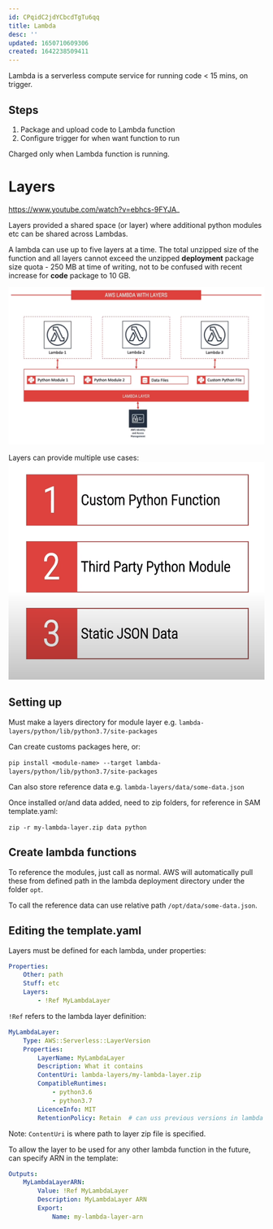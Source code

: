 ```yaml
---
id: CPqidC2jdYCbcdTgTu6qq
title: Lambda
desc: ''
updated: 1650710609306
created: 1642238509411
---
```



Lambda is a serverless compute service for running code < 15 mins, on trigger.

## Steps
1. Package and upload code to Lambda function
2. Configure trigger for when want function to run

Charged only when Lambda function is running.

# Layers
https://www.youtube.com/watch?v=ebhcs-9FYJA_

Layers provided a shared space (or layer) where additional python modules etc can be shared across Lambdas.

A lambda can use up to five layers at a time. The total unzipped size of the function and all layers cannot exceed the unzipped **deployment** package size quota - 250 MB at time of writing, not to be confused with recent increase for **code** package to 10 GB. 

![](/assets/images/![](/assets/images/2022-04-23-10-47-39.png).png)

Layers can provide multiple use cases:
![](/assets/images/2022-04-23-11-20-44.png)


## Setting up
Must make a layers directory for module layer e.g. `lambda-layers/python/lib/python3.7/site-packages`

Can create customs packages here, or:

 `pip install <module-name> --target lambda-layers/python/lib/python3.7/site-packages`

Can also store reference data e.g. `lambda-layers/data/some-data.json`

Once installed or/and data added, need to zip folders, for reference in SAM template.yaml:

`zip -r my-lambda-layer.zip data python`

## Create lambda functions
To reference the modules, just call as normal. AWS will automatically pull these from defined path in the lambda deployment directory under the folder `opt`.

To call the reference data can use relative path `/opt/data/some-data.json`.

## Editing the template.yaml
Layers must be defined for each lambda, under properties:
```yaml
Properties:
    Other: path
    Stuff: etc
    Layers:
        - !Ref MyLambdaLayer
```
`!Ref` refers to the lambda layer definition:
```yaml
MyLambdaLayer:
    Type: AWS::Serverless::LayerVersion
    Properties:
        LayerName: MyLambdaLayer
        Description: What it contains
        ContentUri: lambda-layers/my-lambda-layer.zip
        CompatibleRuntimes:
            - python3.6
            - python3.7
        LicenceInfo: MIT
        RetentionPolicy: Retain  # can uss previous versions in lambda functions
```
Note: `ContentUri` is where path to layer zip file is specified.

To allow the layer to be used for any other lambda function in the future, can specify ARN in the template:
```yaml
Outputs:
    MyLambdaLayerARN:
        Value: !Ref MyLambdaLayer
        Description: MyLambdaLayer ARN
        Export:
            Name: my-lambda-layer-arn
```



















